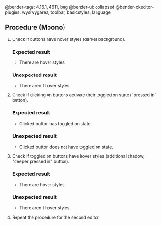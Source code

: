 @bender-tags: 4.16.1, 4611, bug
@bender-ui: collapsed
@bender-ckeditor-plugins: wysiwygarea, toolbar, basicstyles, language

## Procedure (Moono)

1. Check if buttons have hover styles (darker background).

	### Expected result

	* There are hover styles.

	### Unexpected result

	* There aren't hover styles.

2. Check if clicking on buttons activate their toggled on state ("pressed in" button).

	### Expected result

	* Clicked button has toggled on state.

	### Unexpected result

	* Clicked button does not have toggled on state.

3. Check if toggled on buttons have hover styles (additional shadow, "deeper pressed in" button).

	### Expected result

	* There are hover styles.

	### Unexpected result

	* There aren't hover styles.

4. Repeat the procedure for the second editor.
